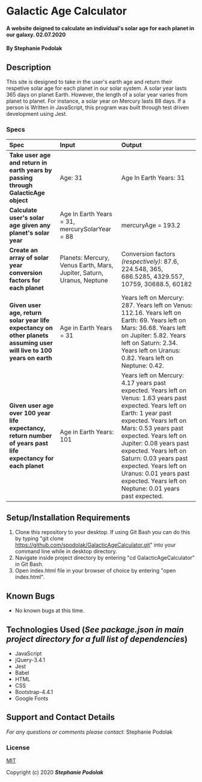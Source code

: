 # Galactic Age Calculator

#### A website deigned to calculate an individual's solar age for each planet in our galaxy. 02.07.2020

#### **By Stephanie Podolak**

## Description

This site is designed to take in the user's earth age and return their respetive solar age for each planet in our solar system. A solar year lasts 365 days on planet Earth. However, the length of a solar year varies from planet to planet. For instance, a solar year on Mercury lasts 88 days. If a person is Written in JavaScript, this program was built through test driven development using Jest. 


### Specs
| Spec | Input | Output |
| :-------------     | :------------- | :------------- |
|**Take user age and return in earth years by passing through GalacticAge object**| Age: 31 | Age In Earth Years: 31
|**Calculate user's solar age given any planet's solar year**| Age In Earth Years = 31, mercurySolarYear = 88 | mercuryAge = 193.2|
|**Create an array of solar year conversion factors for each planet**|Planets: Mercury, Venus Earth, Mars, Jupiter, Saturn, Uranus, Neptune|Conversion factors _(respectively)_: 87.6, 224.548, 365, 686.5285, 4329.557, 10759, 30688.5, 60182|
|**Given user age, return solar year life expectancy on other planets assuming user will live to 100 years on earth**| Age in Earth Years = 31 | Years left on Mercury: 287. Years left on Venus: 112.16. Years left on Earth: 69. Years left on Mars: 36.68. Years left on Jupiter: 5.82. Years left on Saturn: 2.34. Years left on Uranus: 0.82. Years left on Neptune: 0.42.|
|**Given user age over 100 year life expectancy, return number of years past life expectancy for each planet**| Age in Earth Years: 101 | Years left on Mercury: 4.17 years past expected. Years left on Venus: 1.63 years past expected. Years left on Earth: 1 year past expected. Years left on Mars: 0.53 years past expected. Years left on Jupiter: 0.08 years past expected. Years left on Saturn: 0.03 years past expected. Years left on Uranus: 0.01 years past expected. Years left on Neptune: 0.01 years past expected.|


## Setup/Installation Requirements

1. Clone this repository to your desktop. If using Git Bash you can do this by typing "git clone https://github.com/spodolak/GalacticAgeCalculator.git" into your command line while in desktop directory.
2. Navigate inside project directory by entering "cd GalacticAgeCalculator" in Git Bash.
3. Open index.html file in your browser of choice by entering "open index.html".


## Known Bugs
* No known bugs at this time.

## Technologies Used (_See package.json in main project directory for a full list of dependencies_)
* JavaScript
* jQuery-3.4.1
* Jest
* Babel 
* HTML
* CSS
* Bootstrap-4.4.1
* Google Fonts

## Support and Contact Details

_For any questions or comments please contact:_ Stephanie Podolak


### License

[MIT](https://choosealicense.com/licenses/mit/)

Copyright (c) 2020 **_Stephanie Podolak_**

